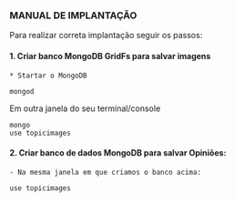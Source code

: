 ### MANUAL DE IMPLANTAÇÃO

Para realizar correta implantação seguir os passos:

#### 1.  Criar banco MongoDB GridFs para salvar imagens

    * Startar o MongoDB
    
```
mongod
```

Em outra janela do seu terminal/console

    
```
mongo
use topicimages
```


#### 2.  Criar banco de dados MongoDB para salvar Opiniões:
    - Na mesma janela em que criamos o banco acima:
    
```
use topicimages
```
